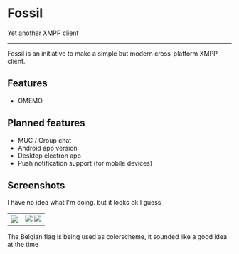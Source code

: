 # Fossil

Yet another XMPP client

---

Fossil is an initiative to make a simple but modern cross-platform XMPP client.

## Features

- OMEMO


## Planned features

- MUC / Group chat
- Android app version
- Desktop electron app
- Push notification support (for mobile devices)

## Screenshots

I have no idea what I'm doing. but it looks ok I guess

|||
|---|---|
| ![](https://zt.je/fossil/a.png) |  ![](https://zt.je/fossil/c.png) ![](https://zt.je/fossil/b.png) |

The Belgian flag is being used as colorscheme, it sounded like a good idea at the time